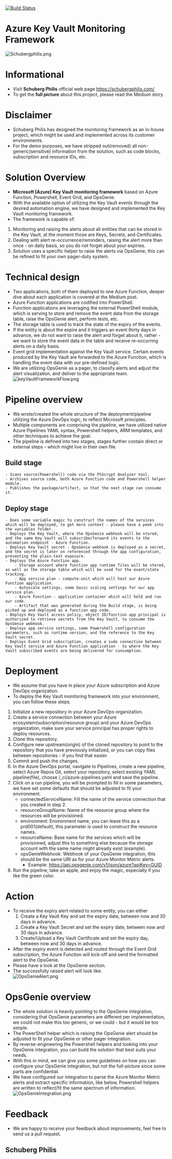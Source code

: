 [![Build Status](https://dev.azure.com/schubergphilis/SBP%20Azure%20Circle/_apis/build/status/%5BMEDIUM%5D%20-%20Do%20not%20run%20or%20change%20-%20keyVault-monitoring-framework?branchName=master)](https://dev.azure.com/schubergphilis/SBP%20Azure%20Circle/_build/latest?definitionId=151&branchName=master)  
# Azure Key Vault Monitoring Framework  
![Schubergphilis.png](icon/schubergphilis.png)  

# Informational
- Visit **Schuberg Philis** official web page https://schubergphilis.com/
- To get the **full picture** about this project, please read the Medium story.

# Disclaimer
- Schuberg Philis has designed the monitoring framework as an in-house project, which might be used and implemented across its customer environments.
- For the demo purposes, we have stripped out(removed) all non-generic(sensitive) information from the solution, such as code blocks, subscription and resource IDs, etc.

# Solution Overview
- **Microsoft [Azure] Key Vault monitoring framework** based on Azure Function, Powershell, Event Grid, and OpsGenie.
- With the available option of utilizing the Key Vault events through the desired automation engine, we have designed and implemented the Key Vault monitoring framework.
- The framework is capable of:
1. Monitoring and raising the alerts about all entities that can be stored in the Key Vault, at the moment those are Keys, Secrets, and Certificates.
2. Dealing with alert re-occurrence/reminders, raising the alert more than once - on daily basis, so you do not forget about your expiries.
3. Solution uses a specific helper to raise the alerts via OpsGenie, this can be refined to fit your own pager-duty system.

# Technical design
- Two applications, both of them deployed to one Azure Function, deeper dive about each application is covered at the Medium post.  
- Azure Function applications are codified into PowerShell.
- Function applications are leveraging the external PowerShell module, which is serving to store and remove the event data from the storage table, raise the OpsGenie alert, perform tests, etc.
- The storage table is used to track the state of the expiry of the events.
- If the entity is about the expire and it triggers an event thirty days in advance, we do not want to raise the alert and forget about it, rather - we want to store the event data in the table and receive re-occurring alerts on a daily basis.
- Event grid implementation against the Key Vault service. Certain events produced by the Key Vault are forwarded to the Azure Function, which is handling the event data with our pre-defined logic.
- We are utilizing OpsGenie as a pager, to classify alerts and adjust the alert visualization, and deliver to the appropriate team.
![keyVaultFrameworkFlow.png](icon/keyVaultFrameworkFlow.png)

# Pipeline overview
- We wrote/created the whole structure of the deployment/pipeline utilizing the Azure DevOps logic, to reflect Microsoft principles.  
- Multiple components are comprising the pipeline, we have utilized native Azure Pipelines YAML syntax, Powershell helpers, ARM templates, and other techniques to achieve the goal.  
- The pipeline is defined into two stages, stages further contain direct or external steps - which might live in their own file.  

## Build stage
    - Scans source(Powershell) code via the PSScrypt Analyzer tool.  
    - Archives source code, both Azure Function code and Powershell helper module.  
    - Publishes the package/artifact, so that the next stage can consume it.  

## Deploy stage
    - Does some variable magic to construct the names of the services which will be deployed, to get more context - please have a peek into the variables folder.  
    - Deploys the Key Vault, where the OpsGenie webhook will be stored, and the same Key Vault will subscribe/forward its events to the automation endpoint - Azure Function.  
    - Deploys Key Vault secret - OpsGenie webhook is deployed as a secret, and the secret is later on referenced through the app configuration, preventing the plain-text exposure.  
    - Deploys the Azure Function app.
        - Storage account where function app runtime files will be stored, as well as the storage table which will be used for the event/state tracking.  
        - App service plan - compute-unit which will host our Azure Function application.  
        - Autoscale settings, some basic scaling settings for our app service plan.  
        - Azure Function - application container which will hold and run our code.  
        - Artifact that was generated during the Build stage, is being picked up and deployed as a function app code.  
    - Deploys Key Vault access policy, object ID/function app principal is authorized to retrieve secrets from the Key Vault, to consume the OpsGenie webhook.  
    - Deploys app service settings, some Powershell configuration parameters, such as runtime version, and the reference to the Key Vault secret.  
    - Deploys Event Grid subscription, creates a sudo connection between Key Vault service and Azure Function application - to where the Key Vault subscribed events are being delivered for consumption.  

# Deployment
- We assume that you have in place your Azure subscription and Azure DevOps organization.
- To deploy the Key Vault monitoring framework into your environment, you can follow these steps.
1. Initialize a new repository in your Azure DevOps organization.
2. Create a service connection between your Azure ecosystem(subscription/resource group) and your Azure DevOps organization, make sure your service principal has proper rights to deploy resources.
3. Clone this repository.
4. Configure new upstream(origin) of the cloned repository to point to the repository that you have previously initialized, or you can copy files between repositories - if you find that easier.
5. Commit and push the changes.
6. In the Azure DevOps portal, navigate to Pipelines, create a new pipeline, select Azure Repos Git, select your repository, select existing YAML pipeline(file), choose /_ci/azure-pipelines.yaml and save the pipeline.
7. Click on a run pipeline, you will be prompted to fill in some parameters, we have set some defaults that should be adjusted to fit your environment.
    - connectedServiceName: Fill the name of the service connection that you created in step 2.
    - resourceGroupName: Name of the resource group where the resources will be provisioned.
    - environment: Environment name, you can leave this as a prd001(default), this parameter is used to construct the resource names.
    - resourceName: Base name for the services which will be provisioned, adjust this to something else because the storage account with the same name might already exist (example).
    - opsGenieWebhook: Webhook of your OpsGenie integration, this should be the same URI as for your Azure Monitor Metric alerts.  
        - Example: https://api.opsgenie.com/v1/json/azure?apiKey=GUID
8. Run the pipeline, take an apple, and enjoy the magic, especially if you like the green color.

# Action
- To receive the expiry alert related to some entity, you can either
    1. Create a Key Vault Key and set the expiry date, between now and 30 days in advance.
    2. Create a Key Vault Secret and set the expiry date, between now and 30 days in advance.
    3. Create/Upload a Key Vault Certificate and set the expiry day, between now and 30 days in advance.
- After the expiry event is detected and routed through the Event Grid subscription, the Azure Function will kick-off and send the formatted alert to the OpsGenie.  
- Please have a look at the OpsGenie section.
- The successfully raised alert will look like:  
![OpsGenieAlert.png](/icon/opsGenieAlert.png)

# OpsGenie overview
- The whole solution is heavily pointing to the OpsGenie integration, considering that OpsGenie parameters are different per implementation, we could not make this too generic, or we could - but it would be too simple.
- The PowerShell helper which is raising the OpsGenie alert should be adjusted to fit your OpsGenie or other pager integration.
- By reverse-engineering the Powershell helpers and looking into your OpsGenie integration, you can build the solution that best suits your needs.  
- With this in mind, we can give you some guidelines on how you can configure your OpsGenie integration, but not the full-picture since some parts are confidential.  
- We have configured our integration to parse the Azure Monitor Metric alerts and extract specific information, like below, Powershell helpers are written to reflect/fit the same spectrum of information.  
![OpsGenieIntegration.png](/icon/opsGenieIntegration.png)

# Feedback
- We are happy to receive your feedback about improvements, feel free to send us a pull request.

## Schuberg Philis